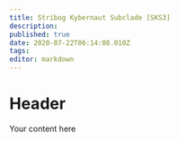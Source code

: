 ```yaml
---
title: Stribog Kybernaut Subclade [SKS3]
description: 
published: true
date: 2020-07-22T06:14:08.010Z
tags: 
editor: markdown
---
```


# Header
Your content here